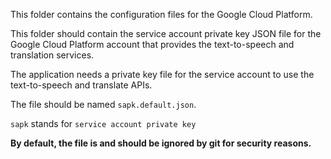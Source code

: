 This folder contains the configuration files for the Google Cloud Platform.

This folder should contain the service account private key JSON file for the Google Cloud Platform account that provides the text-to-speech and translation services. 

The application needs a private key file for the service account to use the text-to-speech and translate APIs.

The file should be named `sapk.default.json`.

`sapk` stands for `service account private key`

**By default, the file is and should be ignored by git for security reasons.**

